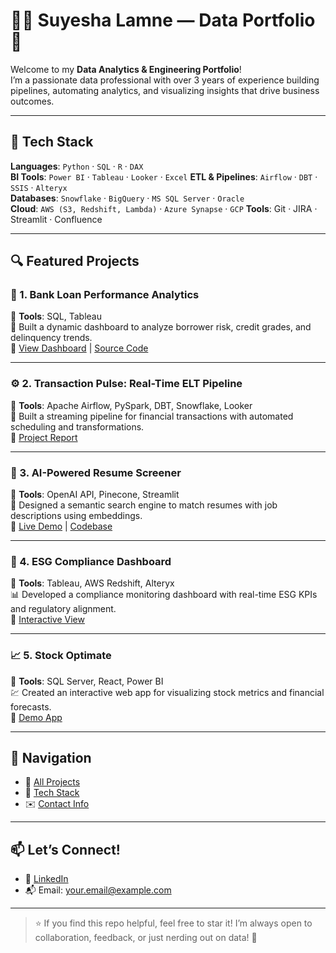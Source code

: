 # 👩‍💻 Suyesha Lamne — Data Portfolio 🚀

Welcome to my **Data Analytics & Engineering Portfolio**!  
I’m a passionate data professional with over 3 years of experience building pipelines, automating analytics, and visualizing insights that drive business outcomes.

---

## 🧰 Tech Stack

**Languages**: `Python` · `SQL` · `R` · `DAX`  
**BI Tools**: `Power BI` · `Tableau` · `Looker` · `Excel` 
**ETL & Pipelines**: `Airflow`  · `DBT`  · `SSIS` · `Alteryx`  
**Databases**: `Snowflake` · `BigQuery` · `MS SQL Server` · `Oracle`   
**Cloud**: `AWS (S3, Redshift, Lambda)`  · `Azure Synapse`  · `GCP` 
**Tools**: Git · JIRA · Streamlit · Confluence 

---

## 🔍 Featured Projects

### 💸 1. Bank Loan Performance Analytics  
📌 **Tools**: SQL, Tableau  
🧠 Built a dynamic dashboard to analyze borrower risk, credit grades, and delinquency trends.  
🔗 [View Dashboard](#) | [Source Code](#)

---

### ⚙ 2. Transaction Pulse: Real-Time ELT Pipeline  
📌 **Tools**: Apache Airflow, PySpark, DBT, Snowflake, Looker  
📡 Built a streaming pipeline for financial transactions with automated scheduling and transformations.  
🔗 [Project Report](#)

---

### 🤖 3. AI-Powered Resume Screener  
📌 **Tools**: OpenAI API, Pinecone, Streamlit  
📂 Designed a semantic search engine to match resumes with job descriptions using embeddings.  
🔗 [Live Demo](#) | [Codebase](#)

---

### 🌱 4. ESG Compliance Dashboard  
📌 **Tools**: Tableau, AWS Redshift, Alteryx  
📊 Developed a compliance monitoring dashboard with real-time ESG KPIs and regulatory alignment.  
🔗 [Interactive View](#)

---

### 📈 5. Stock Optimate  
📌 **Tools**: SQL Server, React, Power BI  
💹 Created an interactive web app for visualizing stock metrics and financial forecasts.  
🔗 [Demo App](#)

---

## 🧭 Navigation

- 📂 [All Projects](#featured-projects)
- 🧰 [Tech Stack](#tech-stack)
- ✉️ [Contact Info](#contact)

---

## 📫 Let’s Connect!

- 💼 [LinkedIn](https://linkedin.com/in/yourprofile)  
- 📬 Email: your.email@example.com

---

> ⭐ If you find this repo helpful, feel free to star it! I’m always open to collaboration, feedback, or just nerding out on data! 📡
